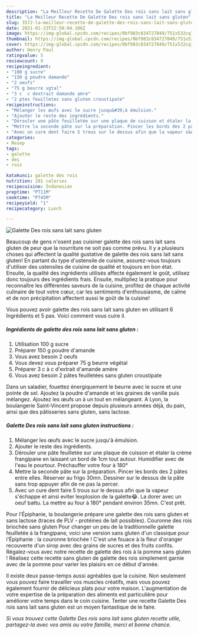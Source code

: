 ```yaml
---
description: "La Meilleur Recette De Galette Des rois sans lait sans gluten"
title: "La Meilleur Recette De Galette Des rois sans lait sans gluten"
slug: 3572-la-meilleur-recette-de-galette-des-rois-sans-lait-sans-gluten
date: 2021-01-23T22:50:04.106Z
image: https://img-global.cpcdn.com/recipes/0bf983c834727849/751x532cq70/galette-des-rois-sans-lait-sans-gluten-photo-principale-de-la-recette.jpg
thumbnail: https://img-global.cpcdn.com/recipes/0bf983c834727849/751x532cq70/galette-des-rois-sans-lait-sans-gluten-photo-principale-de-la-recette.jpg
cover: https://img-global.cpcdn.com/recipes/0bf983c834727849/751x532cq70/galette-des-rois-sans-lait-sans-gluten-photo-principale-de-la-recette.jpg
author: Henry Paul
ratingvalue: 5
reviewcount: 9
recipeingredient:
- "100 g sucre"
- "150 g poudre damande"
- "2 oeufs"
- "75 g beurre vgtal"
- "3 c  c dextrait damande amre"
- "2 ptes feuilletes sans gluten croustipate"
recipeinstructions:
- "Mélanger les œufs avec le sucre jusqu&#39;à émulsion."
- "Ajouter le reste des ingrédients."
- "Dérouler une pâte feuilletée sur une plaque de cuisson et étaler la crème frangipane en laissant un bord de 1cm tout autour. Humidifier avec de l&#39;eau le pourtour. Préchauffer votre four à 180°"
- "Mettre la seconde pâte sur la préparation. Pincer les bords des 2 pâtes entre elles. Réserver au frigo 30mn. Dessiner sur le dessus de la pâte sans trop appuyer afin de ne pas la percer."
- "Avec un cure dent faire 5 trous sur le dessus afin que la vapeur s&#39;échappe et ainsi eviter lexplosion de la galette😂. La dorer avec un oeuf battu. La mettre au four à 180° pendant environ 35mn. C&#39;est prêt."
categories:
- Resep
tags:
- galette
- des
- rois

katakunci: galette des rois 
nutrition: 281 calories
recipecuisine: Indonesian
preptime: "PT11M"
cooktime: "PT45M"
recipeyield: "1"
recipecategory: Lunch

---
```



![Galette Des rois sans lait sans gluten](https://img-global.cpcdn.com/recipes/0bf983c834727849/751x532cq70/galette-des-rois-sans-lait-sans-gluten-photo-principale-de-la-recette.jpg)

Beaucoup de gens n'osent pas cuisiner galette des rois sans lait sans gluten de peur que la nourriture ne soit pas comme prévu. Il y a plusieurs choses qui affectent la qualité gustative de galette des rois sans lait sans gluten! En partant du type d'ustensile de cuisine, assurez-vous toujours d'utiliser des ustensiles de cuisine de qualité et toujours en bon état. Ensuite, la qualité des ingrédients utilisés affecte également le goût, utilisez donc toujours des ingrédients frais. Ensuite, multipliez la pratique pour reconnaître les différentes saveurs de la cuisine, profitez de chaque activité culinaire de tout votre cœur, car les sentiments d'enthousiasme, de calme et de non précipitation affectent aussi le goût de la cuisine!

<!--inarticleads1-->

Vous pouvez avoir galette des rois sans lait sans gluten en utilisant 6 Ingrédients et 5 pas. Voici comment vous cuire il.

##### Ingrédients de galette des rois sans lait sans gluten :

1. Utilisation 100 g sucre
1. Préparer 150 g poudre d&#39;amande
1. Vous avez besoin 2 oeufs
1. Vous devez vous préparer 75 g beurre végétal
1. Préparer 3 c à c d&#39;extrait d&#39;amande amère
1. Vous avez besoin 2 pâtes feuilletées sans gluten croustipate


Dans un saladier, fouettez énergiquement le beurre avec le sucre et une pointe de sel. Ajoutez la poudre d&#39;amande et les graines de vanille puis mélangez. Ajoutez les œufs un à un tout en mélangeant. A Lyon, la boulangerie Saint-Vincent propose depuis plusieurs années déjà, du pain, ainsi que des pâtisseries sans gluten, sans lactose. 

<!--inarticleads2-->

##### Galette Des rois sans lait sans gluten instructions :

1. Mélanger les œufs avec le sucre jusqu&#39;à émulsion.
1. Ajouter le reste des ingrédients.
1. Dérouler une pâte feuilletée sur une plaque de cuisson et étaler la crème frangipane en laissant un bord de 1cm tout autour. Humidifier avec de l&#39;eau le pourtour. Préchauffer votre four à 180°
1. Mettre la seconde pâte sur la préparation. Pincer les bords des 2 pâtes entre elles. Réserver au frigo 30mn. Dessiner sur le dessus de la pâte sans trop appuyer afin de ne pas la percer.
1. Avec un cure dent faire 5 trous sur le dessus afin que la vapeur s&#39;échappe et ainsi eviter lexplosion de la galette😂. La dorer avec un oeuf battu. La mettre au four à 180° pendant environ 35mn. C&#39;est prêt.


Pour l&#39;Épiphanie, la boulangerie prépare une galette des rois sans gluten et sans lactose (traces de PLV - protéines de lait possibles). Couronne des rois briochée sans gluten Pour changer un peu de la traditionnelle galette feuilletée à la frangipane, voici une version sans gluten d&#39;un classique pour l&#39;Épiphanie : la couronne briochée ! C&#39;est une fouace à la fleur d&#39;oranger recouverte d&#39;un sirop avec des grains de sucres et des fruits confits. Régalez-vous avec notre recette de galette des rois à la pomme sans gluten ! Réalisez cette recette sans gluten de galette des rois simplement garnie avec de la pomme pour varier les plaisirs en ce début d&#39;année. 

<!--inarticleads1-->

<p>
Il existe deux passe-temps aussi agréables que la cuisine. Non seulement vous pouvez faire travailler vos muscles créatifs, mais vous pouvez également fournir de délicieux plats pour votre maison. L'augmentation de votre expertise de la préparation des aliments est particulière pour améliorer votre temps dans le coin cuisine. Tenter une recette Galette Des rois sans lait sans gluten est un moyen fantastique de le faire.
</p>

<p>
<i>Si vous trouvez cette Galette Des rois sans lait sans gluten recette utile, partagez-la avec vos amis ou votre famille, merci et bonne chance.</i>
</p>
